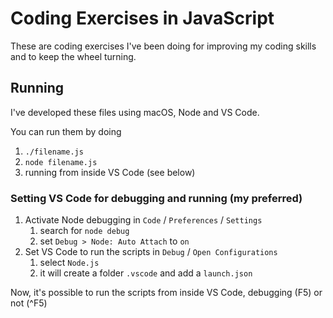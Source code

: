 # Coding Exercises in JavaScript

These are coding exercises I've been doing for improving my coding skills and to keep the wheel turning.

## Running

I've developed these files using macOS, Node and VS Code.

You can run them by doing

1. `./filename.js`
2. `node filename.js`
3. running from inside VS Code (see below)

### Setting VS Code for debugging and running (my preferred)

1. Activate Node debugging in `Code` / `Preferences` / `Settings`
   1. search for `node debug`
   2. set `Debug > Node: Auto Attach` to `on`
2. Set VS Code to run the scripts in `Debug` / `Open Configurations`
   1. select `Node.js`
   2. it will create a folder `.vscode` and add a `launch.json`

Now, it's possible to run the scripts from inside VS Code, debugging (F5) or not (^F5)
